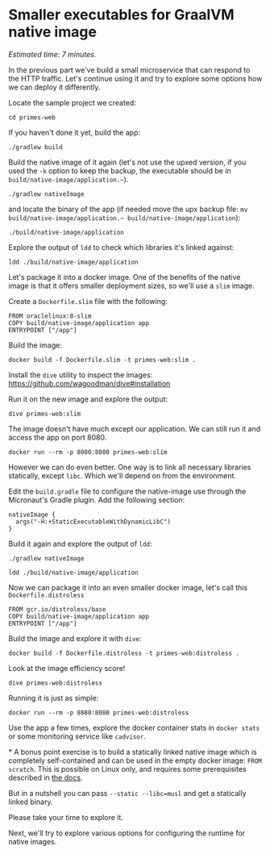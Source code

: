 # Smaller executables for GraalVM native image

*Estimated time: 7 minutes.*

In the previous part we've build a small microservice that can respond to the HTTP traffic.
Let's continue using it and try to explore some options how we can deploy it differently.

Locate the sample project we created:

```
cd primes-web
```

If you haven't done it yet, build the app:
```
./gradlew build
```

Build the native image of it again (let's not use the upxed version, if you used the `-k` option to keep the backup, the executable should be in `build/native-image/application.~`).
```
./gradlew nativeImage
```
and locate the binary of the app (if needed move the upx backup file: `mv build/native-image/application.~ build/native-image/application`):

```
./build/native-image/application
```

Explore the output of `ldd` to check which libraries it's linked against:
```
ldd ./build/native-image/application
```

Let's package it into a docker image. One of the benefits of the native image is that it offers smaller deployment sizes, so we'll use a `slim` image.

Create a `Dockerfile.slim` file with the following:

```
FROM oraclelinux:8-slim
COPY build/native-image/application app
ENTRYPOINT ["/app"]
```

Build the image:
```
docker build -f Dockerfile.slim -t primes-web:slim .
```

Install the `dive` utility to inspect the images: https://github.com/wagoodman/dive#installation

Run it on the new image and explore the output:
```
dive primes-web:slim
```

The image doesn't have much except our application. We can still run it and access the app on port 8080.
```
docker run --rm -p 8080:8080 primes-web:slim
```

However we can do even better. One way is to link all necessary libraries statically, except `libc`. Which we'll depend on from the environment.

Edit the `build.gradle` file to configure the native-image use through the Micronaut's Gradle plugin. Add the following section:

```
nativeImage {
  args("-H:+StaticExecutableWithDynamicLibC")
}
```
Build it again and explore the output of `ldd`:
```
./gradlew nativeImage
```

```
ldd ./build/native-image/application
```

Now we can package it into an even smaller docker image, let's call this `Dockerfile.distroless`

```
FROM gcr.io/distroless/base
COPY build/native-image/application app
ENTRYPOINT ["/app"]
```

Build the image and explore it with `dive`:

```
docker build -f Dockerfile.distroless -t primes-web:distroless .
```

Look at the image efficiency score!
```
dive primes-web:distroless
```

Running it is just as simple:
```
docker run --rm -p 8080:8080 primes-web:distroless
```

Use the app a few times, explore the docker container stats in `docker stats` or some monitoring service like `cadvisor`.


\* A bonus point exercise is to build a statically linked native image which is completely self-contained and can be used in the empty docker image: `FROM scratch`. This is possible on Linux only, and requires some prerequisites described in [the docs](https://www.graalvm.org/reference-manual/native-image/StaticImages/).

But in a nutshell you can pass `--static --libc=musl` and get a statically linked binary.

Please take your time to explore it.

Next, we'll try to explore various options for configuring the runtime for native images.
